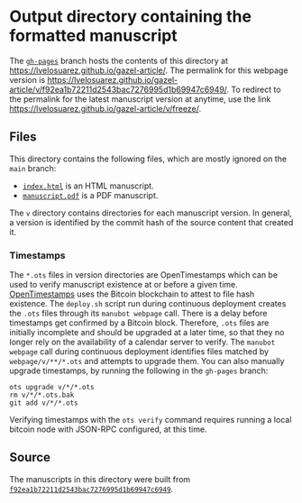 # Output directory containing the formatted manuscript

The [`gh-pages`](https://github.com/lvelosuarez/gazel-article/tree/gh-pages) branch hosts the contents of this directory at <https://lvelosuarez.github.io/gazel-article/>.
The permalink for this webpage version is <https://lvelosuarez.github.io/gazel-article/v/f92ea1b72211d2543bac7276995d1b69947c6949/>.
To redirect to the permalink for the latest manuscript version at anytime, use the link <https://lvelosuarez.github.io/gazel-article/v/freeze/>.

## Files

This directory contains the following files, which are mostly ignored on the `main` branch:

+ [`index.html`](index.html) is an HTML manuscript.
+ [`manuscript.pdf`](manuscript.pdf) is a PDF manuscript.

The `v` directory contains directories for each manuscript version.
In general, a version is identified by the commit hash of the source content that created it.

### Timestamps

The `*.ots` files in version directories are OpenTimestamps which can be used to verify manuscript existence at or before a given time.
[OpenTimestamps](https://opentimestamps.org/) uses the Bitcoin blockchain to attest to file hash existence.
The `deploy.sh` script run during continuous deployment creates the `.ots` files through its `manubot webpage` call.
There is a delay before timestamps get confirmed by a Bitcoin block.
Therefore, `.ots` files are initially incomplete and should be upgraded at a later time, so that they no longer rely on the availability of a calendar server to verify.
The `manubot webpage` call during continuous deployment identifies files matched by `webpage/v/**/*.ots` and attempts to upgrade them.
You can also manually upgrade timestamps, by running the following in the `gh-pages` branch:

```shell
ots upgrade v/*/*.ots
rm v/*/*.ots.bak
git add v/*/*.ots
```

Verifying timestamps with the `ots verify` command requires running a local bitcoin node with JSON-RPC configured, at this time.

## Source

The manuscripts in this directory were built from
[`f92ea1b72211d2543bac7276995d1b69947c6949`](https://github.com/lvelosuarez/gazel-article/commit/f92ea1b72211d2543bac7276995d1b69947c6949).
